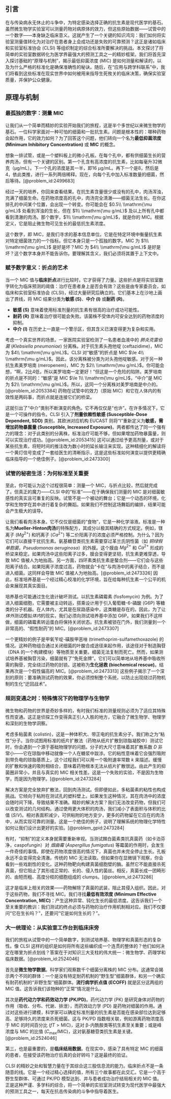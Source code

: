 ## 引言
在与传染病永无休止的斗争中，为特定感染选择正确的抗生素是现代医学的基石。虽然微生物学实验室可以测量药物对病原体的效力，但这些原始数据——试管中的一个数字——本身缺乏临床意义。这就产生了一个关键的知识鸿沟：我们如何将实验室测量值转化为对治疗在患者身上会成功还是失败的可靠预测？这正是诸如临床和实验室标准协会 (CLSI) 等组织制定的综合标准所要解决的挑战。本文探讨了将简单的实验室数据转化为医学界最强大的预测工具之一的精妙框架。我们将首先深入探讨基础的“原理与机制”，揭示最低抑菌浓度 (MIC) 是如何测量和解读的，以及为什么严格的标准化是确保准确性的秘诀。随后，在“应用与跨学科联系”中，我们将看到这些标准在现实世界中如何被用来指导生死攸关的临床决策，确保实验室质量，并保护公众健康。

## 原理与机制

### 最孤独的数字：测量 MIC

让我们从一个简单而精妙的实验开始我们的旅程，这是半个多世纪以来微生物学的基石。一位科学家面对一种可怕的细菌和一批抗生素。问题是根本性的：哪种药物会起作用，它的效力如何？为了回答这个问题，他们转向一个名为**最低抑菌浓度 (Minimum Inhibitory Concentration)** 或 **MIC** 的概念。

想象一排试管，或是一个塑料板上的微小孔板。在每个孔中，都有供细菌生长的营养肉汤，但有一个关键的区别。第一个孔含有高浓度的抗生素，比如每毫升32微克（$\mathrm{\mu g/mL}$）。下一个孔的浓度是其一半，即16 $\mathrm{\mu g/mL}$。再下一个是8，然后是4，依此类推，进行一系列两倍稀释。现在，向每个孔中加入标准数量的细菌，然后等待。[@problem_id:2499683]

经过一天的培养，你回来查看结果。在抗生素含量很少或没有的孔中，肉汤浑浊，充满了细菌生命。在药物浓度高的孔中，肉汤完全清澈——细菌无法生长。在你这排孔的中间某个位置，会出现一个转变。你可能会在 $0.5\\ \\mathrm{\mu g/mL}$ 处看到浑浊的生长，但在 $1\\ \\mathrm{\mu g/mL}$ 及以上所有孔中都看到清澈的肉汤。那个数字，$1\\ \\mathrm{\mu g/mL}$，就是你的 MIC。根据定义，它是阻止微生物可见生长的最低抗生素浓度。

这个数字，即 MIC，是我们寻求的基本信息单位。它是在特定环境中衡量抗生素对特定细菌效力的一个指标。但它本身只是一个孤独的数字。MIC 为 $1\\ \\mathrm{\mu g/mL}$ 是好是坏？MIC 为 $4\\ \\mathrm{\mu g/mL}$ 是好是坏？这个数字本身并不能告诉你。要理解其含义，我们必须将其置于上下文中。

### 赋予数字意义：折点的艺术

当一个 MIC 值与**临床折点**进行比较时，它才获得了力量。这些折点是将实验室数字转化为临床预测的阈值：治疗在患者身上是否会有效？这些是由专家委员会，如临床和实验室标准协会 (CLSI)，经过大量研究后确立的。它们基本上在沙地上画出了界线，将 MIC 结果分类为**敏感 (S)**、**中介 (I)** 或**耐药 (R)**。

- **敏感 (S)** 意味着使用标准剂量的抗生素有很高的治疗成功可能性。
- **耐药 (R)** 意味着治疗很可能会失败。该菌株不受体内可安全达到的药物浓度的抑制。
- **中介 (I)** 在历史上一直是一个警示区，但其含义已演变得更为复杂和实用。

考虑一个真实世界的场景。一家医院实验室检测了一名患者血液中的 *肺炎克雷伯菌* (*Klebsiella pneumoniae*) 分离株。对于抗生素头孢他啶 (ceftazidime)，MIC 为 $4\\ \\mathrm{\mu g/mL}$。CLSI 对“敏感”的折点是 MIC $\le 4\\ \\mathrm{\mu g/mL}$。因此，该分离株被分类为对头孢他啶敏感。对于另一种抗生素美罗培南 (meropenem)，MIC 为 $2\\ \\mathrm{\mu g/mL}$。你可能会想，“啊，2比4低，所以美罗培南一定更好！”但这是一个危险的陷阱。美罗培南的折点是不同的：“敏感”是 MIC $\le 1\\ \\mathrm{\mu g/mL}$，“中介”是 MIC 为 $2\\ \\mathrm{\mu g/mL}$。所以，这同一个分离株对美罗培南是中介的。[@problem_id:2053384] 药物在试管中的效力（原始 MIC）和它在人体内的有效性是两码事，而折点就是连接它们的桥梁。

这就引出了“中介”类别不断演变的角色。它不再仅仅是“也许”。在许多情况下，它是一个可操作的指令。CLSI 引入了**剂量依赖性敏感 (Susceptible-Dose Dependent, SDD)** 类别，其欧洲对应机构 EUCAST 则将“I”重新定义为**敏感，需增加药物暴露量 (Susceptible, Increased Exposure)**。两者都传达了同一个强有力的理念：对于此类别的分离株，标准治疗可能不够，但如果增加药物暴露量，则可以实现治疗成功。[@problem_id:2053415] 这可以通过给予更高剂量，或对于某些抗生素，将短时间的推注改为数小时的延长输注来实现。这种精细化的解读将一个黄灯信号变成了一套给医生的清晰指示，这是这些标准如何演变以提供更精确临床指导的一个绝佳例子。[@problem_id:2473300]

### 试管的秘密生活：为何标准至关重要

至此，你可能认为这个过程很简单：测量一个 MIC，与折点比较，然后就完成了。但真正的魔力——CLSI 中的“标准”——在于确保我们测量的 MIC 是对细菌敏感性的真实且可重复的反映。试管不是一个被动的舞台；它是一个动态的环境，化学和生物学在其中进行着复杂的舞蹈。如果我们不控制这场舞蹈的编排，结果可能会产生极大的误导。

让我们看看肉汤本身。它不仅仅是细菌的“食物”，它是一种化学溶液。标准是一种名为**Mueller-Hinton肉汤**的特殊配方，其成分以极其精确的方式规定。例如，镁离子 ($Mg^{2+}$) 和钙离子 ($Ca^{2+}$) 等二价阳离子的浓度必须严格控制。为什么？因为它们可以直接干扰抗生素。氨基糖苷类抗生素需要穿过革兰氏阴性菌（如 *铜绿假单胞菌*，*Pseudomonas aeruginosa*）的外膜。这个膜由 $Mg^{2+}$ 和 $Ca^{2+}$ 形成的桥梁来稳定。如果肉汤中这些阳离子过多，膜会变得更坚韧，抗生素更难穿透，导致 MIC 值被人为地抬高。另一方面，四环素类抗生素是螯合剂——它们会与这些阳离子结合。如果阳离子浓度过高，药物就会“卡在”与肉汤中的离子结合，而不是进入细菌。这同样会导致 MIC 值被人为地抬高。[@problem_id:2473326] 因此，标准培养基是一个经过精心校准的化学环境，旨在给每种抗生素一个公平的机会来展现其真实面目。

培养基也可能通过生化诡计破坏测试。以抗生素磷霉素 (fosfomycin) 为例。为了进入细菌细胞，它需要被主动转运，搭乘设计用于引入葡萄糖-6-磷酸 (G6P) 等糖类的分子机器。在人体内，尤其是在尿路感染中，这类糖是存在的。因此，为了让*体外*测试模拟*体内*的现实，我们必须向测试培养基中添加 G6P。如果我们不这样做，细菌的磷霉素转运蛋白将保持关闭状态。抗生素被锁在门外，我们测量到一个非常高的、“假性耐药”的 MIC。[@problem_id:2473307]

一个更精妙的例子是甲氧苄啶-磺胺甲恶唑 (trimethoprim-sulfamethoxazole) 的情况。这种药物组合通过关闭细菌的叶酸合成途径来起作用，该途径对于制造胸苷（DNA 的一个构建模块）等物质至关重要。细菌无法复制而死亡。然而，如果测试培养基被胸苷污染，细菌就有了“免死金牌”。它们可以简单地从培养基中吸收所需的胸苷，完全绕过药物的封锁。这被称为**生化拯救 (biochemical rescue)**。结果再次是一个假性偏高的 MIC。[@problem_id:2473313] 这些例子揭示了一个深刻的原则：要准确测试药物的效果，你必须控制整个系统，以防止出现绕过药物机制的生化“迂回战术”。

### 规则变通之时：特殊情况下的物理学与生物学

微生物和药物的世界是奇妙多样的，有时我们标准的测量规则必须为了适应其特殊性而变通。这正是侦探工作变得真正引人入胜的地方，它融合了微生物学、物理学和深刻的生物学洞察。

考虑多粘菌素 (colistin)，这是一种体积大、带正电的抗生素分子。我们称之为“粘性”分子。当你试图用标准的纸片扩散法（药物从纸片扩散到琼脂凝胶中）测试它时，你会遇到一个源于基础物理学的问题。分子的大尺寸意味着其扩散系数 $D$ 非常小——它在琼脂中移动就像一个人在糖浆中跋涉。它的粘性意味着它会强烈吸附到带负电的琼脂基质上，这个过程我们可以用一个吸附速率常数 $k$ 来描述。缓慢的扩散和快速的吸附相结合，意味着药物根本无法从纸片扩散很远。由此产生的抑菌圈非常小，并且与真实的 MIC 相关性差。这是一个失败的实验，不是因为生物学，而是因为物理学。[@problem_id:2473284]

解决方案是完全放弃扩散法，回到肉汤测试。但即便如此，多粘菌素的粘性也构成挑战。它倾向于粘附在测试孔的塑料壁上。如果发生这种情况，其在肉汤中的浓度会随时间下降，导致结果不准确。精妙的解决方案？我们无法改变药物，但我们可以改变测试的几何结构。通过使用更大体积的肉汤，我们减小了表面积与体积的比值 ($S/V$)。相对表面积减少，可供粘附的地方变少，更多的药物留在它应在的肉汤中，从而实现可靠的测量。这是一个绝佳的例子，说明了理解系统的物理化学特性如何让我们设计出更好的实验。[@problem_gpid:2473284]

有时，“抑制”的定义本身就需要重新审视。当测试棘白菌素类抗真菌药（如卡泊芬净，caspofungin）对 *烟曲霉* (*Aspergillus fumigatus*) 等霉菌的作用时，会发生一件奇怪的事情。即使在药物浓度很高的情况下，真菌也并未完全停止生长。孔板永远不会变得完全清澈。传统的 MIC 无法读取。但如果你在显微镜下观察，你会看到一些戏剧性的变化。这种药物靶向构建真菌细胞壁的酶。虽然它不能直接杀死真菌，但它阻止了其形成正常的、长的、侵入性的菌丝。相反，真菌长成一团畸形的、由短而粗、高度分枝的细胞组成的 clumps。[@problem_id:2473286]

这才是临床上相关的效果——药物解除了真菌的武装，阻止其侵入组织。因此，对于这些药物，我们不寻找 MIC。我们寻找**最低有效浓度 (Minimum Effective Concentration, MEC)**：产生这种异常、钝化生长的最低浓度。这告诉我们一个至关重要的教训：我们测试的终点必须与药物的治疗作用机制相对应。我们不仅要问“它在生长吗？”，还要问“它是如何生长的？”。

### 大一统理论：从实验室工作台到临床床旁

我们的旅程从试管中的一个简单数字，到测试培养基、物理学和真菌形态的复杂性。像 CLSI 这样的组织是如何将所有这些编织成一个连贯的整体的？他们如何决定在哪里为折点划线？答案在于对知识三大支柱的伟大统一：微生物学、药理学和临床数据。[@problem_id:2524046]

首先是**微生物学数据**。科学家们观察数千个细菌分离株的 MIC 分布。这通常会揭示两个不同的群体：一个是没有特定耐药机制的“野生型”细菌群体，和另一个确实有耐药机制的“非野生型”细菌群体。**流行病学折点值 (ECOFF)** 就是区分这两组的 MIC 值。这告诉我们该物种的“正常”情况是什么。

其次是**药代动力学和药效动力学 (PK/PD)**。药代动力学 (PK) 是研究身体对药物的作用（吸收、分布、代谢、排泄），而药效动力学 (PD) 是药物对细菌的作用。通过对这些进行建模，科学家可以确定标准剂量的抗生素是否能在感染部位达到足够高、足够持久的浓度来杀死细菌。这与 PK/PD 指数相关联，例如游离药物浓度高于 MIC 的时间百分比 ($fT>\mathrm{MIC}$)，这对 β-内酰胺类等抗生素至关重要；或是峰浓度与 MIC 的比值 ($C_{\mathrm{max}}/\mathrm{MIC}$)，这对氨基糖苷类抗生素是关键。[@problem_id:2524046]

第三，也是最重要的，是**临床结局数据**。在现实中，感染了具有特定 MIC 的细菌的患者，在接受该药物治疗后真的会好转吗？这是最终的验证。

CLSI 的精妙之处和智慧力量在于其综合这三股信息流的能力。临床折点不是一条随意的线。它是一个经过精心选择的值，所有三个故事都在此交汇。它是一个高于野生型群体、可通过 PK/PD 模型达到、并与患者成功治疗结局相关的 MIC 值。正是这种严谨、多学科的综合，将一个简单的实验室测试转变为现代医学中最强大的预测工具之一，每天在抗击传染病的斗争中指导着医生。

